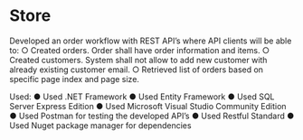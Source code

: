 # Store

Developed an order workflow with REST API’s where API clients will be able to:
○ Created orders. Order shall have order information and items.
○ Created customers. System shall not allow to add new customer with already
existing customer email.
○ Retrieved list of orders based on specific page index and page size.

Used:
● Used .NET Framework
● Used Entity Framework
● Used SQL Server Express Edition
● Used Microsoft Visual Studio Community Edition
● Used Postman for testing the developed API’s
● Used Restful Standard
● Used Nuget package manager for dependencies
